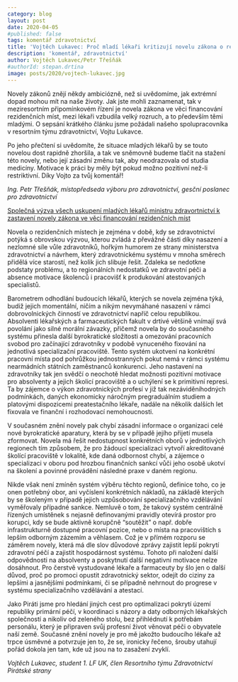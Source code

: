 ```yaml
---
category: blog
layout: post
date: 2020-04-05
#published: false
tags: komentář zdravotnictví
title: 'Vojtěch Lukavec: Proč mladí lékaři kritizují novelu zákona o rezidentních místech'
description: 'komentář, zdravotnictví'
author: Vojtěch Lukavec/Petr Třešňák
#authorId: stepan.drtina
image: posts/2020/vojtech-lukavec.jpg
---
```


Novely zákonů znějí někdy ambiciózně, než si uvědomíme, jak extrémní dopad mohou mít na naše životy. Jak jste mohli zaznamenat, tak v meziresortním připomínkovém řízení je novela zákona ve věci financování rezidenčních míst, mezi lékaři vzbudila velký rozruch, a to především těmi mladými. O sepsání krátkého článku jsme požádali našeho spolupracovníka v resortním týmu zdravotnictví, Vojtu Lukavce.

Po jeho přečtení si uvědomíte, že situace mladých lékařů by se touto novelou dost rapidně zhoršila, a tak ve sněmovně budeme tlačit na stažení této novely, nebo její zásadní změnu tak, aby neodrazovala od studia medicíny. Motivace k práci by měly být pokud možno pozitivní než-li restriktivní. Díky Vojto za tvůj komentář!

*Ing. Petr Třešňák, místopředseda výboru pro zdravotnictví, gesční poslanec pro zdravotnictví*

[Společná výzva všech uskupení mladých lékařů ministru zdravortnictví k zastavení novely zákona ve věci financování rezidenčních míst](https://www.mladilekari.cz/2020/spolecna-vyzva-vsech-uskupeni-mladych-lekaru-ministru-zdravotnictvi-k-zastaveni-novely-zakona-95-2004-sb-ve-veci-financovani-rezidencnich-mist/)

Novela o rezidenčních místech je zejména v době, kdy se zdravotnictví potýká s obrovskou výzvou, kterou zvládá z převážné části díky nasazení a nezlomné síle vůle zdravotníků, hořkým humorem ze strany ministerstva zdravotnictví a návrhem, který zdravotnickému systému v mnoha směrech přidělá více starostí, než kolik jich slibuje řešit. Zdaleka se nedotkne podstaty problému, a to regionálních nedostatků ve zdravotní péči a absence motivace školenců i pracovišť k produkování atestovaných specialistů.

Barometrem odhodlání budoucích lékařů, kterých se novela zejména týká, budiž jejich momentální, ničím a nikým nevymáhané nasazení v rámci dobrovolnických činností ve zdravotnictví napříč celou republikou. Absolventi lékařských a farmaceutických fakult v drtivé většině vnímají svá povolání jako silné morální závazky, přičemž novela by do současného systému přinesla další byrokratické složitosti a omezování pracovních svobod pro začínající zdravotníky v podobě vynuceného fixování na jednotlivá specializační pracoviště. Tento systém ukotvení na konkrétní pracovní místa pod pohrůžkou jednostranných pokut nemá v rámci systému nearmádních státních zaměstnanců konkurenci. Jeho nastavení na zdravotníky tak jen svědčí o neochotě hledat možnosti pozitivní motivace pro absolventy a jejich školicí pracoviště a o uchýlení se k primitivní represi. Ta by zájemce o výkon zdravotnických profesí v již tak nezáviděníhodných podmínkách, daných ekonomicky náročným pregraduálním studiem a platovými dispozicemi preatestačního lékaře, nadále na několik dalších let fixovala ve finanční i rozhodovací nemohoucnosti.

V současném znění novely pak chybí zásadní informace o organizaci celé nové byrokratické aparatury, která by se v případě jejího přijetí musela zformovat. Novela má řešit nedostupnost konkrétních oborů v jednotlivých regionech tím způsobem, že pro žádoucí specializaci vytvoří akreditované školící pracoviště v lokalitě, kde daná odbornost chybí, a zájemce o specializaci v oboru pod hrozbou finančních sankcí vůči jeho osobě ukotví na školení a povinné provádění následné praxe v daném regionu.

Nikde však není zmíněn systém výběru těchto regionů, definice toho, co je onen potřebný obor, ani vyčíslení konkrétních nákladů, na základě kterých by se školeným v případě jejich uzpůsobování specializačního vzdělávání vyměřovaly případné sankce. Nemluvě o tom, že takový systém centrálně řízených umístěnek s nejasně definovanými pravidly otevírá prostor pro korupci, kdy se bude aktivně korupčně “soutěžit” o např. dobře infrastrukturně dostupné pracovní pozice, nebo o místa na pracovištích s lepším odborným zázemím a věhlasem. Což je v přímém rozporu se záměrem novely, která má dle slov důvodové zprávy zajistit lepší pokrytí zdravotní péčí a zajistit hospodárnost systému. Tohoto při naložení další odpovědnosti na absolventy a poskytnutí další negativní motivace nelze dosáhnout. Pro čerstvě vystudované lékaře a farmaceuty by šlo jen o další důvod, proč po promoci opustit zdravotnický sektor, odejít do ciziny za lepšími a jasnějšími podmínkami, či se případně nehrnout do progrese v systému specializačního vzdělávání a atestací.

Jako Piráti jsme pro hledání jiných cest pro optimalizaci pokrytí území republiky primární péčí, v koordinaci s názory a daty odborných lékařských společností a nikoliv od zeleného stolu, bez přihlédnutí k potřebám personálu, který je připraven svůj profesní život věnovat péči o obyvatele naší země. Současné znění novely je pro mě jakožto budoucího lékaře až trpce úsměvné a potvrzuje jen to, že se, ironicky řečeno, šrouby utahují pořád dokola jen tam, kde už jsou na to zasažení zvyklí.

*Vojtěch Lukavec, student 1. LF UK, člen Resortního týmu Zdravotnictví Pirátské strany*
